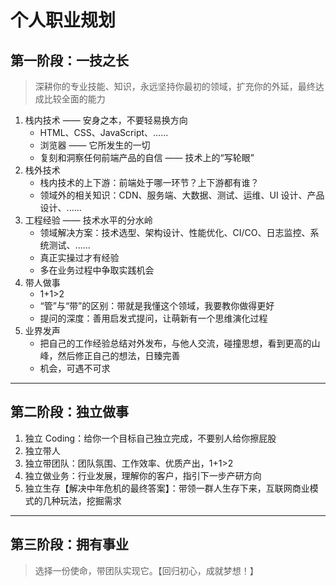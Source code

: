 # 个人职业规划

## 第一阶段：一技之长

> 深耕你的专业技能、知识，永远坚持你最初的领域，扩充你的外延，最终达成比较全面的能力

1. 栈内技术 —— 安身之本，不要轻易换方向
   - HTML、CSS、JavaScript、......
   - 浏览器 —— 它所发生的一切
   - 复刻和洞察任何前端产品的自信 —— 技术上的“写轮眼”
2. 栈外技术
   - 栈内技术的上下游：前端处于哪一环节？上下游都有谁？
   - 领域外的相关知识：CDN、服务端、大数据、测试、运维、UI 设计、产品设计、......
3. 工程经验 —— 技术水平的分水岭
   - 领域解决方案：技术选型、架构设计、性能优化、CI/CO、日志监控、系统测试、......
   - 真正实操过才有经验
   - 多在业务过程中争取实践机会
4. 带人做事
   - 1+1>2
   - “管”与“带”的区别：带就是我懂这个领域，我要教你做得更好
   - 提问的深度：善用启发式提问，让萌新有一个思维演化过程
5. 业界发声
   - 把自己的工作经验总结对外发布，与他人交流，碰撞思想，看到更高的山峰，然后修正自己的想法，日臻完善
   - 机会，可遇不可求

---

## 第二阶段：独立做事

1. 独立 Coding：给你一个目标自己独立完成，不要别人给你擦屁股
2. 独立带人
3. 独立带团队：团队氛围、工作效率、优质产出，1+1>2
4. 独立做业务：行业发展，理解你的客户，指引下一步产研方向
5. 独立生存【解决中年危机的最终答案】：带领一群人生存下来，互联网商业模式的几种玩法，挖掘需求

---

## 第三阶段：拥有事业

> 选择一份使命，带团队实现它。【回归初心，成就梦想！】
